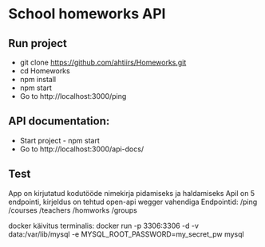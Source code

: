 # School homeworks API

## Run project
* git clone https://github.com/ahtiirs/Homeworks.git
* cd Homeworks
* npm install
* npm start
* Go to http://localhost:3000/ping

## API documentation:
* Start project - npm start
* Go to http://localhost:3000/api-docs/




## Test




App on kirjutatud kodutööde nimekirja pidamiseks ja haldamiseks 
Apil on 5 endpointi, kirjeldus on tehtud open-api wegger vahendiga
Endpointid:
/ping
/courses
/teachers
/homworks
/groups


docker käivitus terminalis:
docker run -p 3306:3306 -d -v data:/var/lib/mysql -e MYSQL_ROOT_PASSWORD=my_secret_pw mysql
